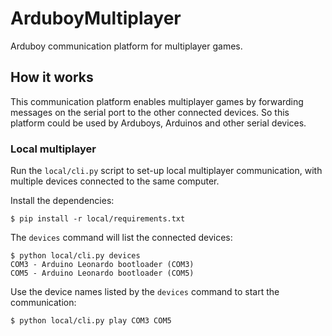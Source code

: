 # ArduboyMultiplayer
Arduboy communication platform for multiplayer games.

## How it works
This communication platform enables multiplayer games by forwarding messages on the serial port to the other connected devices.
So this platform could be used by Arduboys, Arduinos and other serial devices.

### Local multiplayer
Run the `local/cli.py` script to set-up local multiplayer communication, with multiple devices connected to the same computer.

Install the dependencies:
```
$ pip install -r local/requirements.txt
```

The `devices` command will list the connected devices:
```
$ python local/cli.py devices
COM3 - Arduino Leonardo bootloader (COM3)
COM5 - Arduino Leonardo bootloader (COM5)
```

Use the device names listed by the `devices` command to start the communication:
```
$ python local/cli.py play COM3 COM5
```